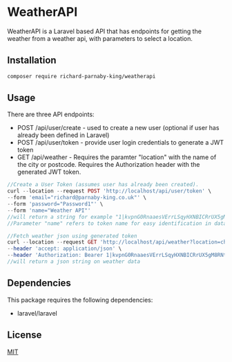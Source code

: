 # WeatherAPI

WeatherAPI is a Laravel based API that has endpoints for getting the weather from a weather api, with parameters to select a location.

## Installation

```bash
composer require richard-parnaby-king/weatherapi
```

## Usage

There are three API endpoints:

* POST /api/user/create - used to create a new user (optional if user has already been defined in Laravel)
* POST /api/user/token - provide user login credentials to generate a JWT token
* GET /api/weather - Requires the paramter "location" with the name of the city or postcode. Requires the Authorization header with the generated JWT token.

```php
//Create a User Token (assumes user has already been created).
curl --location --request POST 'http://localhost/api/user/token' \
--form 'email="richard@parnaby-king.co.uk"' \
--form 'password="Password1"' \
--form 'name="Weather API"'
//will return a string for example "1|kvpnG0RnaaesVErrLSqyHXNBICRrUX5gM8RNt2YX"
//Parameter "name" refers to token name for easy identification in database

//Fetch weather json using generated token
curl --location --request GET 'http://localhost/api/weather?location=chester' \
--header 'accept: application/json' \
--header 'Authorization: Bearer 1|kvpnG0RnaaesVErrLSqyHXNBICRrUX5gM8RNt2YX'
//will return a json string on weather data

```

## Dependencies

This package requires the following dependencies:

* laravel/laravel

## License
[MIT](https://choosealicense.com/licenses/mit/)